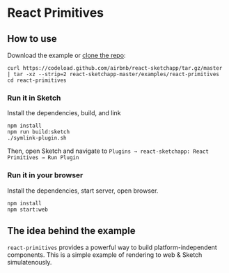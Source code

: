 # React Primitives

## How to use
Download the example or [clone the repo](http://github.com/airbnb/react-sketchapp):
```
curl https://codeload.github.com/airbnb/react-sketchapp/tar.gz/master | tar -xz --strip=2 react-sketchapp-master/examples/react-primitives
cd react-primitives
```

### Run it in Sketch

Install the dependencies, build, and link
```
npm install
npm run build:sketch
./symlink-plugin.sh
```

Then, open Sketch and navigate to `Plugins → react-sketchapp: React Primitives → Run Plugin`

### Run it in your browser

Install the dependencies, start server, open browser.
```
npm install
npm start:web
```

## The idea behind the example

`react-primitives` provides a powerful way to build platform-independent components. This is a simple example of rendering to web & Sketch simulatenously.
